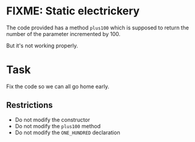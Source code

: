 # FIXME: Static electrickery

The code provided has a method `plus100` which is supposed to return the number of the parameter incremented by 100.

But it's not working properly.

# Task

Fix the code so we can all go home early.

## Restrictions

* Do not modify the constructor
* Do not modify the `plus100` method
* Do not modify the `ONE_HUNDRED` declaration
